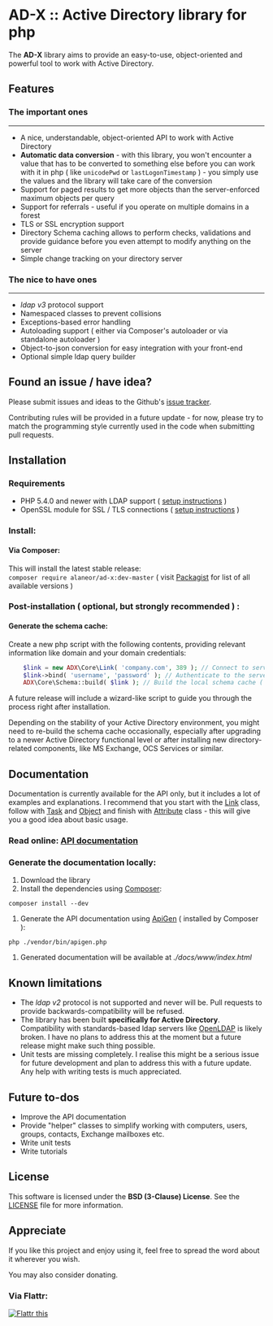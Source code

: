 # AD-X :: Active Directory library for php

The **AD-X** library aims to provide an easy-to-use, object-oriented and powerful tool to work with Active Directory.

## Features

### The important ones
----
 - A nice, understandable, object-oriented API to work with Active Directory
 - **Automatic data conversion** - with this library, you won't encounter a value that has to be converted to something else before you can work with it in php ( like `unicodePwd` or `lastLogonTimestamp` ) - you simply use the values and the library will take care of the conversion
 - Support for paged results to get more objects than the server-enforced maximum objects per query
 - Support for referrals - useful if you operate on multiple domains in a forest
 - TLS or SSL encryption support
 - Directory Schema caching allows to perform checks, validations and provide guidance before you even attempt to modify anything on the server
 - Simple change tracking on your directory server

### The nice to have ones
----
 - *ldap v3* protocol support
 - Namespaced classes to prevent collisions
 - Exceptions-based error handling
 - Autoloading support ( either via Composer's autoloader or via standalone autoloader )
 - Object-to-json conversion for easy integration with your front-end
 - Optional simple ldap query builder

## Found an issue / have idea?

Please submit issues and ideas to the Github's [issue tracker](https://github.com/Alaneor/AD-X/issues).

Contributing rules will be provided in a future update - for now, please try to match the programming style currently used in the code when submitting pull requests.

## Installation

### Requirements

 - PHP 5.4.0 and newer with LDAP support ( [setup instructions](http://www.php.net/manual/en/ldap.installation.php) )
 - OpenSSL module for SSL / TLS connections ( [setup instructions](http://cz1.php.net/manual/en/openssl.installation.php) )

### Install:

#### Via Composer:

This will install the latest stable release:<br>
`composer require alaneor/ad-x:dev-master`
( visit [Packagist](https://packagist.org/packages/alaneor/ad-x) for list of all available versions )

### Post-installation ( optional, but **strongly recommended** ) :

#### Generate the schema cache:

Create a new php script with the following contents, providing relevant information like domain and your domain credentials:
```php
    $link = new ADX\Core\Link( 'company.com', 389 ); // Connect to server on default port
    $link->bind( 'username', 'password' ); // Authenticate to the server
    ADX\Core\Schema::build( $link ); // Build the local schema cache ( takes some time, go get a coffee )
```
A future release will include a wizard-like script to guide you through the process right after installation.

Depending on the stability of your Active Directory environment, you might need to re-build the schema cache occasionally, especially after upgrading to a newer Active Directory functional level or after installing new directory-related components, like MS Exchange, OCS Services or similar.

## Documentation

Documentation is currently available for the API only, but it includes a lot of examples and explanations.
I recommend that you start with the [Link](http://alaneor.github.io/AD-X/api/class-ADX.Core.Link.html) class, follow with [Task](http://alaneor.github.io/AD-X/api/class-ADX.Core.Task.html) and [Object](http://alaneor.github.io/AD-X/api/class-ADX.Core.Object.html) and finish with [Attribute](http://alaneor.github.io/AD-X/api/class-ADX.Core.Attribute.html) class - this will give you a good idea about basic usage.

### Read online: [API documentation](http://alaneor.github.io/AD-X/api)
### Generate the documentation locally:

1. Download the library
1. Install the dependencies using [Composer](http://getcomposer.org/):
```
composer install --dev
```
1. Generate the API documentation using [ApiGen](http://apigen.org/) ( installed by Composer ):
```
php ./vendor/bin/apigen.php
```
1. Generated documentation will be available at *./docs/www/index.html*


## Known limitations

 - The *ldap v2* protocol is not supported and never will be. Pull requests to provide backwards-compatibility will be refused.
 - The library has been built **specifically for Active Directory**. Compatibility with standards-based ldap servers like [OpenLDAP](http://openldap.org) is likely broken. I have no plans to address this at the moment but a future release might make such thing possible.
 - Unit tests are missing completely. I realise this might be a serious issue for future development and plan to address this with a future update. Any help with writing tests is much appreciated.

## Future to-dos

 - Improve the API documentation
 - Provide "helper" classes to simplify working with computers, users, groups, contacts, Exchange mailboxes etc.
 - Write unit tests
 - Write tutorials

## License

This software is licensed under the **BSD (3-Clause) License**.
See the [LICENSE](LICENSE) file for more information.

## Appreciate

If you like this project and enjoy using it, feel free to spread the word about it wherever you wish.

You may also consider donating.

### Via Flattr:

<a href="http://flattr.com/thing/1301881/" target="_blank"><img src="http://api.flattr.com/button/flattr-badge-large.png" alt="Flattr this" title="Flattr this" border="0" /></a>
